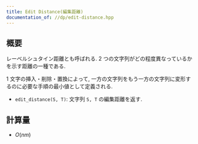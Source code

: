 ```yaml
---
title: Edit Distance(編集距離)
documentation_of: //dp/edit-distance.hpp
---
```


## 概要

レーベルシュタイン距離とも呼ばれる. $2$ つの文字列がどの程度異なっているかを示す距離の一種である.

$1$ 文字の挿入・削除・置換によって, 一方の文字列をもう一方の文字列に変形するのに必要な手順の最小値として定義される.

* `edit_distance(S, T)`: 文字列 `S, T` の編集距離を返す.

## 計算量

* $O(nm)$
